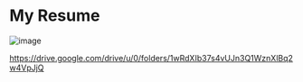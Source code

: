 # My Resume

![image](https://github.com/user-attachments/assets/81a1838f-65cb-45ed-9979-dc13cf6361b3)

https://drive.google.com/drive/u/0/folders/1wRdXIb37s4vUJn3Q1WznXlBq2w4VpJjQ

